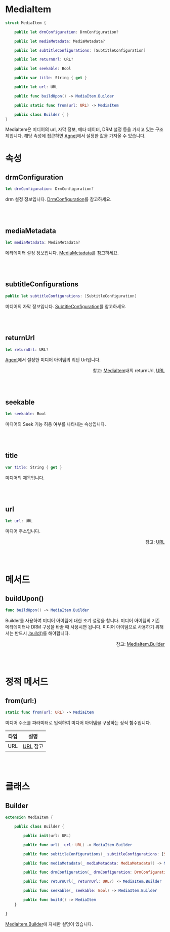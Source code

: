 # MediaItem

```swift
struct MediaItem {

    public let drmConfiguration: DrmConfiguration?

    public let mediaMetadata: MediaMetadata?

    public let subtitleConfigurations: [SubtitleConfiguration]

    public let returnUrl: URL?

    public let seekable: Bool

    public var title: String { get }

    public let url: URL

    public func buildUpon() -> MediaItem.Builder

    public static func from(url: URL) -> MediaItem

    public class Builder { }
}
```

MediaItem은 미디어의 url, 자막 정보, 메타 데이터, DRM 설정 등을 가지고 있는 구조체입니다. 해당 속성에 접근하면 [Agnet](../../../agent/home.md)에서 설정한 값을 가져올 수 있습니다.

# 속성

## drmConfiguration

```swift
let drmConfiguration: DrmConfiguration?
```
drm 설정 정보입니다. [DrmConfiguration](../drm-configuration/home.md)를 참고하세요.

<br><br>
## mediaMetadata

```swift
let mediaMetadata: MediaMetadata?
```
메타데이터 설정 정보입니다. [MediaMetadata](../media-metadata/home.md)를 참고하세요.

<br><br>
## subtitleConfigurations

```swift
public let subtitleConfigurations: [SubtitleConfiguration]
```
미디어의 자막 정보입니다. [SubtitleConfiguration](../subtitle-configuration/home.md)를 참고하세요.

<br><br>
## returnUrl

```swift
let returnUrl: URL?
```
[Agent](../../../agent/home.md)에서 설정한 미디어 아이템의 리턴 Url입니다.
<div align="right">
참고: <a href="../../../agent/home.md#mediaitem">MediaItem</a>내의 returnUrl, 
<a href="https://developer.apple.com/documentation/foundation/url">URL</a>
</div>

<br><br>
## seekable

```swift
let seekable: Bool
```
미디어의 Seek 기능 허용 여부를 나타내는 속성입니다.

<br><br>
## title

```swift
var title: String { get }
```
미디어의 제목입니다.

<br><br>
## url

```swift
let url: URL
```
미디어 주소입니다.
<div align="right">
참고: <a href="https://developer.apple.com/documentation/foundation/url">URL</a>
</div>

<br><br>
# 메서드

## buildUpon()

```swift
func buildUpon() -> MediaItem.Builder
```
Builder를 사용하여 미디어 아이템에 대한 초기 설정을 합니다. 미디어 아이템의 기존 메타데이터나 DRM 구성을 바꿀 때 사용시면 됩니다. 미디어 아이템으로 사용하기 위해서는 반드시 [.build()](../../class/media-item-builder/home.md#build)를 해야합니다.
<div align="right">
참고: <a href="#builder">MediaItem.Builder</a>
</div>

<br><br>
# 정적 메서드 

## from(url:)

```swift
static func from(url: URL) -> MediaItem
```
미디어 주소를 파라미터로 입력하여 미디어 아이템을 구성하는 정적 함수입니다.

|타입|설명|
|:--:|:--:|
|URL|[URL](https://developer.apple.com/documentation/foundation/url) 참고|


<br><br>
# 클래스

## Builder

```swift
extension MediaItem {

    public class Builder {

        public init(url: URL)

        public func url(_ url: URL) -> MediaItem.Builder

        public func subtitleConfigurations(_ subtitleConfigurations: [SubtitleConfiguration]) -> MediaItem.Builder

        public func mediaMetadata(_ mediaMetadata: MediaMetadata?) -> MediaItem.Builder

        public func drmConfiguration(_ drmConfiguration: DrmConfiguration?) -> MediaItem.Builder

        public func returnUrl(_ returnUrl: URL?) -> MediaItem.Builder

        public func seekable(_ seekable: Bool) -> MediaItem.Builder

        public func build() -> MediaItem
    }

}
```

[MediaItem.Builder](../../class/media-item-builder/home.md)에 자세한 설명이 있습니다.
